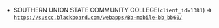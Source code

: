  - SOUTHERN UNION STATE COMMUNITY COLLEGE(`client_id=1381`) => [`https://suscc.blackboard.com/webapps/Bb-mobile-bb_bb60/`](https://suscc.blackboard.com/webapps/Bb-mobile-bb_bb60/)
